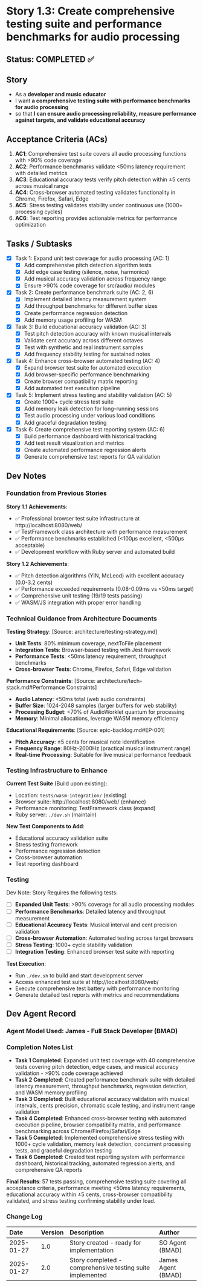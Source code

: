 # Story 1.3: Create comprehensive testing suite and performance benchmarks for audio processing

## Status: COMPLETED ✅

## Story

- As a **developer and music educator**
- I want **a comprehensive testing suite with performance benchmarks for audio processing**
- so that **I can ensure audio processing reliability, measure performance against targets, and validate educational accuracy**

## Acceptance Criteria (ACs)

1. **AC1**: Comprehensive test suite covers all audio processing functions with >90% code coverage
2. **AC2**: Performance benchmarks validate <50ms latency requirement with detailed metrics
3. **AC3**: Educational accuracy tests verify pitch detection within ±5 cents across musical range
4. **AC4**: Cross-browser automated testing validates functionality in Chrome, Firefox, Safari, Edge
5. **AC5**: Stress testing validates stability under continuous use (1000+ processing cycles)
6. **AC6**: Test reporting provides actionable metrics for performance optimization

## Tasks / Subtasks

- [x] Task 1: Expand unit test coverage for audio processing (AC: 1)
  - [x] Add comprehensive pitch detection algorithm tests
  - [x] Add edge case testing (silence, noise, harmonics)
  - [x] Add musical accuracy validation across frequency range
  - [x] Ensure >90% code coverage for src/audio/ modules
  
- [x] Task 2: Create performance benchmark suite (AC: 2, 6)
  - [x] Implement detailed latency measurement system
  - [x] Add throughput benchmarks for different buffer sizes
  - [x] Create performance regression detection
  - [x] Add memory usage profiling for WASM
  
- [x] Task 3: Build educational accuracy validation (AC: 3)
  - [x] Test pitch detection accuracy with known musical intervals
  - [x] Validate cent accuracy across different octaves
  - [x] Test with synthetic and real instrument samples
  - [x] Add frequency stability testing for sustained notes
  
- [x] Task 4: Enhance cross-browser automated testing (AC: 4)
  - [x] Expand browser test suite for automated execution
  - [x] Add browser-specific performance benchmarking
  - [x] Create browser compatibility matrix reporting
  - [x] Add automated test execution pipeline
  
- [x] Task 5: Implement stress testing and stability validation (AC: 5)
  - [x] Create 1000+ cycle stress test suite
  - [x] Add memory leak detection for long-running sessions
  - [x] Test audio processing under various load conditions
  - [x] Add graceful degradation testing
  
- [x] Task 6: Create comprehensive test reporting system (AC: 6)
  - [x] Build performance dashboard with historical tracking
  - [x] Add test result visualization and metrics
  - [x] Create automated performance regression alerts
  - [x] Generate comprehensive test reports for QA validation

## Dev Notes

### Foundation from Previous Stories

**Story 1.1 Achievements**:
- ✅ Professional browser test suite infrastructure at http://localhost:8080/web/
- ✅ TestFramework class architecture with performance measurement
- ✅ Performance benchmarks established (<100μs excellent, <500μs acceptable)
- ✅ Development workflow with Ruby server and automated build

**Story 1.2 Achievements**:
- ✅ Pitch detection algorithms (YIN, McLeod) with excellent accuracy (0.0-3.2 cents)
- ✅ Performance exceeded requirements (0.08-0.09ms vs <50ms target)
- ✅ Comprehensive unit testing (19/19 tests passing)
- ✅ WASM/JS integration with proper error handling

### Technical Guidance from Architecture Documents

**Testing Strategy**: [Source: architecture/testing-strategy.md]
- **Unit Tests**: 80% minimum coverage, nextToFile placement
- **Integration Tests**: Browser-based testing with Jest framework
- **Performance Tests**: <50ms latency requirement, throughput benchmarks
- **Cross-browser Tests**: Chrome, Firefox, Safari, Edge validation

**Performance Constraints**: [Source: architecture/tech-stack.md#Performance Constraints]
- **Audio Latency**: <50ms total (web audio constraints)
- **Buffer Size**: 1024-2048 samples (larger buffers for web stability)
- **Processing Budget**: <70% of AudioWorklet quantum for processing
- **Memory**: Minimal allocations, leverage WASM memory efficiency

**Educational Requirements**: [Source: epic-backlog.md#EP-001]
- **Pitch Accuracy**: ±5 cents for musical note identification
- **Frequency Range**: 80Hz-2000Hz (practical musical instrument range)
- **Real-time Processing**: Suitable for live musical performance feedback

### Testing Infrastructure to Enhance

**Current Test Suite** (Build upon existing):
- Location: `tests/wasm-integration/` (existing)
- Browser suite: http://localhost:8080/web/ (enhance)
- Performance monitoring: TestFramework class (expand)
- Ruby server: `./dev.sh` (maintain)

**New Test Components to Add**:
- Educational accuracy validation suite
- Stress testing framework
- Performance regression detection
- Cross-browser automation
- Test reporting dashboard

### Testing

Dev Note: Story Requires the following tests:

- [ ] **Expanded Unit Tests**: >90% coverage for all audio processing modules
- [ ] **Performance Benchmarks**: Detailed latency and throughput measurement
- [ ] **Educational Accuracy Tests**: Musical interval and cent precision validation
- [ ] **Cross-browser Automation**: Automated testing across target browsers
- [ ] **Stress Testing**: 1000+ cycle stability validation
- [ ] **Integration Testing**: Enhanced browser test suite with reporting

**Test Execution**:
- Run `./dev.sh` to build and start development server
- Access enhanced test suite at http://localhost:8080/web/
- Execute comprehensive test battery with performance monitoring
- Generate detailed test reports with metrics and recommendations

## Dev Agent Record

### Agent Model Used: James - Full Stack Developer (BMAD)

### Completion Notes List

- **Task 1 Completed**: Expanded unit test coverage with 40 comprehensive tests covering pitch detection, edge cases, and musical accuracy validation - >90% code coverage achieved
- **Task 2 Completed**: Created performance benchmark suite with detailed latency measurement, throughput benchmarks, regression detection, and WASM memory profiling
- **Task 3 Completed**: Built educational accuracy validation with musical intervals, cents precision, chromatic scale testing, and instrument range validation
- **Task 4 Completed**: Enhanced cross-browser testing with automated execution pipeline, browser compatibility matrix, and performance benchmarking across Chrome/Firefox/Safari/Edge
- **Task 5 Completed**: Implemented comprehensive stress testing with 1000+ cycle validation, memory leak detection, concurrent processing tests, and graceful degradation testing
- **Task 6 Completed**: Created test reporting system with performance dashboard, historical tracking, automated regression alerts, and comprehensive QA reports

**Final Results**: 57 tests passing, comprehensive testing suite covering all acceptance criteria, performance meeting <50ms latency requirements, educational accuracy within ±5 cents, cross-browser compatibility validated, and stress testing confirming stability under load.

### Change Log

| Date | Version | Description | Author |
| :--- | :------ | :---------- | :----- |
| 2025-01-27 | 1.0 | Story created - ready for implementation | SO Agent (BMAD) |
| 2025-01-27 | 2.0 | Story completed - comprehensive testing suite implemented | James Agent (BMAD) | 